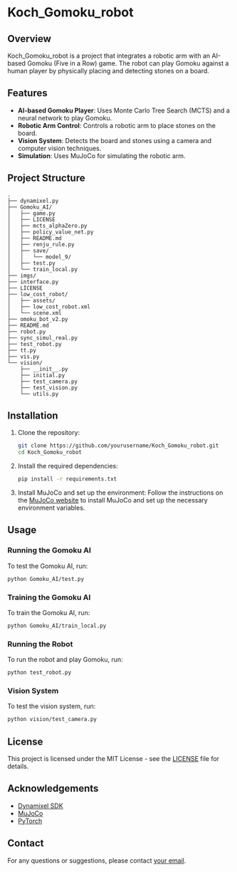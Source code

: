 # Koch_Gomoku_robot

## Overview
Koch_Gomoku_robot is a project that integrates a robotic arm with an AI-based Gomoku (Five in a Row) game. The robot can play Gomoku against a human player by physically placing and detecting stones on a board.

## Features
- **AI-based Gomoku Player**: Uses Monte Carlo Tree Search (MCTS) and a neural network to play Gomoku.
- **Robotic Arm Control**: Controls a robotic arm to place stones on the board.
- **Vision System**: Detects the board and stones using a camera and computer vision techniques.
- **Simulation**: Uses MuJoCo for simulating the robotic arm.

## Project Structure
```
.
├── dynamixel.py
├── Gomoku_AI/
│   ├── game.py
│   ├── LICENSE
│   ├── mcts_alphaZero.py
│   ├── policy_value_net.py
│   ├── README.md
│   ├── renju_rule.py
│   ├── save/
│   │   └── model_9/
│   ├── test.py
│   └── train_local.py
├── imgs/
├── interface.py
├── LICENSE
├── low_cost_robot/
│   ├── assets/
│   ├── low_cost_robot.xml
│   └── scene.xml
├── omoku_bot_v2.py
├── README.md
├── robot.py
├── sync_simul_real.py
├── test_robot.py
├── tt.py
├── vis.py
└── vision/
    ├── __init__.py
    ├── initial.py
    ├── test_camera.py
    ├── test_vision.py
    └── utils.py
```

## Installation
1. Clone the repository:
    ```sh
    git clone https://github.com/yourusername/Koch_Gomoku_robot.git
    cd Koch_Gomoku_robot
    ```

2. Install the required dependencies:
    ```sh
    pip install -r requirements.txt
    ```

3. Install MuJoCo and set up the environment:
    Follow the instructions on the [MuJoCo website](https://mujoco.org/) to install MuJoCo and set up the necessary environment variables.

## Usage
### Running the Gomoku AI
To test the Gomoku AI, run:
```sh
python Gomoku_AI/test.py
```

### Training the Gomoku AI
To train the Gomoku AI, run:
```sh
python Gomoku_AI/train_local.py
```

### Running the Robot
To run the robot and play Gomoku, run:
```sh
python test_robot.py
```

### Vision System
To test the vision system, run:
```sh
python vision/test_camera.py
```

## License
This project is licensed under the MIT License - see the [LICENSE](LICENSE) file for details.

## Acknowledgements
- [Dynamixel SDK](https://github.com/ROBOTIS-GIT/DynamixelSDK)
- [MuJoCo](https://mujoco.org/)
- [PyTorch](https://pytorch.org/)


## Contact
For any questions or suggestions, please contact [your email](mailto:youremail@example.com).